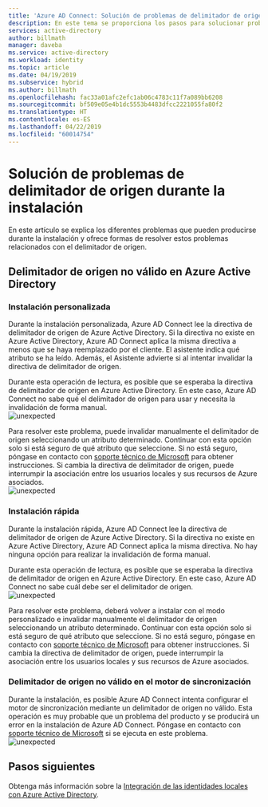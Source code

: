 ```yaml
---
title: 'Azure AD Connect: Solución de problemas de delimitador de origen durante la instalación | Microsoft Docs'
description: En este tema se proporciona los pasos para solucionar problemas relacionados con el delimitador de origen durante la instalación.
services: active-directory
author: billmath
manager: daveba
ms.service: active-directory
ms.workload: identity
ms.topic: article
ms.date: 04/19/2019
ms.subservice: hybrid
ms.author: billmath
ms.openlocfilehash: fac33a01afc2efc1ab06c4783c11f7a089bb6208
ms.sourcegitcommit: bf509e05e4b1dc5553b4483dfcc2221055fa80f2
ms.translationtype: HT
ms.contentlocale: es-ES
ms.lasthandoff: 04/22/2019
ms.locfileid: "60014754"
---
```

# <a name="troubleshooting-source-anchor-issues-during-installation"></a>Solución de problemas de delimitador de origen durante la instalación
En este artículo se explica los diferentes problemas que pueden producirse durante la instalación y ofrece formas de resolver estos problemas relacionados con el delimitador de origen.

## <a name="invalid-source-anchor-in-azure-active-directory"></a>Delimitador de origen no válido en Azure Active Directory

### <a name="custom-installation"></a>Instalación personalizada

Durante la instalación personalizada, Azure AD Connect lee la directiva de delimitador de origen de Azure Active Directory. Si la directiva no existe en Azure Active Directory, Azure AD Connect aplica la misma directiva a menos que se haya reemplazado por el cliente. El asistente indica qué atributo se ha leído. Además, el Asistente advierte si al intentar invalidar la directiva de delimitador de origen.

Durante esta operación de lectura, es posible que se esperaba la directiva de delimitador de origen en Azure Active Directory. En este caso, Azure AD Connect no sabe qué el delimitador de origen para usar y necesita la invalidación de forma manual.</br>
![unexpected](media/tshoot-connect-source-anchor/source1.png)

Para resolver este problema, puede invalidar manualmente el delimitador de origen seleccionando un atributo determinado. Continuar con esta opción solo si está seguro de qué atributo que seleccione. Si no está seguro, póngase en contacto con [soporte técnico de Microsoft](https://support.microsoft.com/contactus/) para obtener instrucciones. Si cambia la directiva de delimitador de origen, puede interrumpir la asociación entre los usuarios locales y sus recursos de Azure asociados.</br>
![unexpected](media/tshoot-connect-source-anchor/source2.png)

### <a name="express-installation"></a>Instalación rápida
Durante la instalación rápida, Azure AD Connect lee la directiva de delimitador de origen de Azure Active Directory. Si la directiva no existe en Azure Active Directory, Azure AD Connect aplica la misma directiva. No hay ninguna opción para realizar la invalidación de forma manual.

Durante esta operación de lectura, es posible que se esperaba la directiva de delimitador de origen en Azure Active Directory. En este caso, Azure AD Connect no sabe cuál debe ser el delimitador de origen.</br>
![unexpected](media/tshoot-connect-source-anchor/source3.png)

Para resolver este problema, deberá volver a instalar con el modo personalizado e invalidar manualmente el delimitador de origen seleccionando un atributo determinado. Continuar con esta opción solo si está seguro de qué atributo que seleccione. Si no está seguro, póngase en contacto con [soporte técnico de Microsoft](https://support.microsoft.com/contactus/) para obtener instrucciones. Si cambia la directiva de delimitador de origen, puede interrumpir la asociación entre los usuarios locales y sus recursos de Azure asociados.

### <a name="invalid-source-anchor-in-sync-engine"></a>Delimitador de origen no válido en el motor de sincronización
Durante la instalación, es posible Azure AD Connect intenta configurar el motor de sincronización mediante un delimitador de origen no válido. Esta operación es muy probable que un problema del producto y se producirá un error en la instalación de Azure AD Connect. Póngase en contacto con [soporte técnico de Microsoft](https://support.microsoft.com/contactus/) si se ejecuta en este problema.</br>
![unexpected](media/tshoot-connect-source-anchor/source4.png)


## <a name="next-steps"></a>Pasos siguientes
Obtenga más información sobre la [Integración de las identidades locales con Azure Active Directory](whatis-hybrid-identity.md).